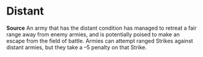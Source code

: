 ﻿---
id: '52'
name: Distant

---
# Distant

**Source** 
An army that has the distant condition has managed to retreat a fair range away from enemy armies, and is potentially poised to make an escape from the field of battle. Armies can attempt ranged Strikes against distant armies, but they take a –5 penalty on that Strike.